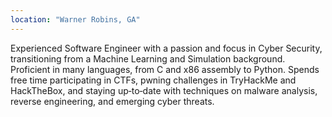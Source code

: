 ```yaml
---
location: "Warner Robins, GA"
---
```


Experienced Software Engineer with a passion and focus in Cyber Security, transitioning from a Machine Learning and Simulation background. Proficient in many languages, from C and x86 assembly to Python. Spends free time participating in CTFs, pwning challenges in TryHackMe and HackTheBox, and staying up‑to‑date with techniques on malware analysis, reverse engineering, and emerging cyber threats.
